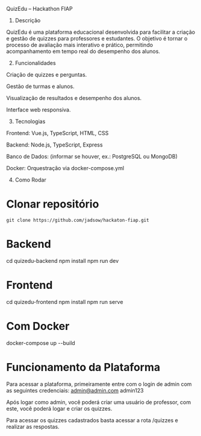 QuizEdu – Hackathon FIAP

1. Descrição

QuizEdu é uma plataforma educacional desenvolvida para facilitar a criação e gestão de quizzes para professores e estudantes. O objetivo é tornar o processo de avaliação mais interativo e prático, permitindo acompanhamento em tempo real do desempenho dos alunos.

2. Funcionalidades

Criação de quizzes e perguntas.

Gestão de turmas e alunos.

Visualização de resultados e desempenho dos alunos.

Interface web responsiva.

3. Tecnologias

Frontend: Vue.js, TypeScript, HTML, CSS

Backend: Node.js, TypeScript, Express

Banco de Dados: (informar se houver, ex.: PostgreSQL ou MongoDB)

Docker: Orquestração via docker-compose.yml

4. Como Rodar

# Clonar repositório

`git clone https://github.com/jadsow/hackaton-fiap.git`

# Backend

cd quizedu-backend
npm install
npm run dev

# Frontend

cd quizedu-frontend
npm install
npm run serve

# Com Docker

docker-compose up --build

# Funcionamento da Plataforma

Para acessar a plataforma, primeiramente entre com o login de admin com as seguintes credenciais:
admin@admin.com
admin123

Após logar como admin, você poderá criar uma usuário de professor, com este, você poderá logar e criar os quizzes.

Para acessar os quizzes cadastrados basta acessar a rota /quizzes e realizar as respostas.
